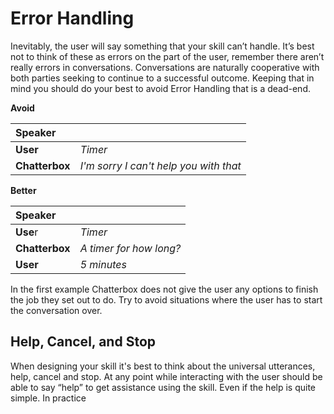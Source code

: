 # Error Handling

Inevitably, the user will say something that your skill can’t handle. It’s best not to think of these as errors on the part of the user, remember there aren’t really errors in conversations. Conversations are naturally cooperative with both parties seeking to continue to a successful outcome. Keeping that in mind you should do your best to avoid Error Handling that is a dead-end.

**Avoid**

| Speaker |  |
| :--- | :--- |
| **User** | _Timer_ |
| **Chatterbox** | _I'm sorry I can't help you with that_ |

**Better**

| **Speaker** |  |
| :--- | :--- |
| **Use**r | _Timer_ |
| **Chatterbox** | _A timer for how long?_ |
| **User** | _5 minutes_ |

In the first example Chatterbox does not give the user any options to finish the job they set out to do. Try to avoid situations where the user has to start the conversation over.

## Help, Cancel, and Stop

When designing your skill it's best to think about the universal utterances, help, cancel and stop. At any point while interacting with the user should be able to say “help” to get assistance using the skill. Even if the help is quite simple. In practice 

